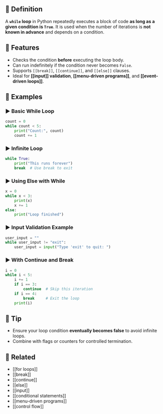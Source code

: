 ## 🧾 Definition
A **`while` loop** in Python repeatedly executes a block of code **as long as a given condition is `True`**. It is used when the number of iterations is **not known in advance** and depends on a condition.

## 🧩 Features
- Checks the condition **before** executing the loop body.
- Can run indefinitely if the condition never becomes `False`.
- Supports `[[break]]`, `[[continue]]`, and `[[else]]` clauses.
- Ideal for **[[input]] validation**, **[[menu-driven programs]]**, and **[[event-driven loops]]**.

## 🧪 Examples

### ▶️ Basic While Loop
```python
count = 0
while count < 5:
    print("Count:", count)
    count += 1
```

### ▶️ Infinite Loop
```python
while True:
    print("This runs forever")
    break  # Use break to exit
```

### ▶️ Using Else with While
```python
x = 0
while x < 3:
    print(x)
    x += 1
else:
    print("Loop finished")
```

### ▶️ Input Validation Example
```python
user_input = ""
while user_input != "exit":
    user_input = input("Type 'exit' to quit: ")
```

### ▶️ With Continue and Break
```python
i = 0
while i < 5:
    i += 1
    if i == 3:
        continue  # Skip this iteration
    if i == 4:
        break     # Exit the loop
    print(i)
```

## 🧠 Tip
- Ensure your loop condition **eventually becomes false** to avoid infinite loops.
- Combine with flags or counters for controlled termination.

## 🔗 Related
- [[for loops]]
- [[break]]
- [[continue]]
- [[else]]
- [[input]]
- [[conditional statements]]
- [[menu-driven programs]]
- [[control flow]]